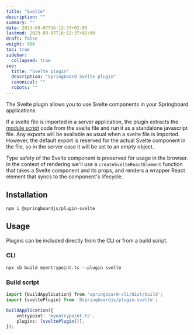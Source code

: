 ```yaml
---
title: "Svelte"
description: ""
summary: ""
date: 2023-09-07T16:12:37+02:00
lastmod: 2023-09-07T16:12:37+02:00
draft: false
weight: 900
toc: true
sidebar:
  collapsed: true
seo:
  title: "Svelte plugin"
  description: "Springboard Svelte plugin"
  canonical: ""
  robots: ""
---
```


The Svelte plugin allows you to use Svelte components in your Springboard applications.

If a svelte file is imported in a server application, the plugin extracts the [module script](https://kit-docs-demo.vercel.app/docs/component-format/module) code from the svelte file and run it as a standalone javascript file. Any exports will be available as usual when a svelte file is imported. However, the default export is reserved for the actual Svelte component in the file, so in the server case it will be set to an empty object.

Type safety of the Svelte component is preserved for usage in the browser. In the context of rendering we'll use a `createSvelteReactElement` function that takes a Svelte component and its props, and renders a wrapper React element that syncs to the component's lifecycle.

## Installation
```shell
npm i @springboardjs/plugin-svelte
```

## Usage

Plugins can be included directly from the CLI or from a build script.

### CLI

```shell
npx sb build myentrypoint.ts --plugin svelte
```

### Build script

```typescript
import {buildApplication} from 'springboard-cli/dist/build';
import {sveltePlugin} from '@springboardjs/plugin-svelte';

buildApplication({
    entrypoint: 'myentrypoint.ts',
    plugins: [sveltePlugin()],
});
```
